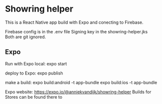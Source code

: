 # Showring helper

This is a React Native app build with Expo and conecting to Firebase.

Firebase config is in the .env file
Signing key in the showring-helper.jks
Both are git ignored. 

## Expo
Run with Expo local:
expo start

deploy to Expo:
expo publish

make a build:
expo build:android -t app-bundle
expo build:ios -t app-bundle

Expo website: https://expo.io/@anniekvandijk/showring-helper
Builds for Stores can be found there to








